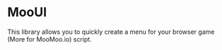 # MooUI
This library allows you to quickly create a menu for your browser game (More for MooMoo.io) script.

